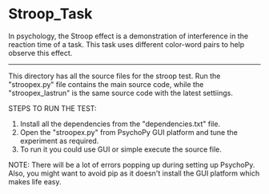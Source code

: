 # Stroop_Task
In psychology, the Stroop effect is a demonstration of interference in the reaction time of a task. This task uses different color-word pairs to help observe this effect.

------------------------------------------------------------------------------------------------------

This directory has all the source files for the stroop test.
Run the "stroopex.py" file contains the main source code, while the "stroopex_lastrun" is the same source code with the latest settiings.

STEPS TO RUN THE TEST:
  1) Install all the dependencies from the "dependencies.txt" file.
  2) Open the "stroopex.py" from PsychoPy GUI platform and tune the experiment as required.
  3) To run it you could use GUI or simple execute the source file.
  
NOTE: There will be a lot of errors popping up during setting up PsychoPy. Also, you might want to avoid pip as it doesn't install the GUI platform which makes life easy.
